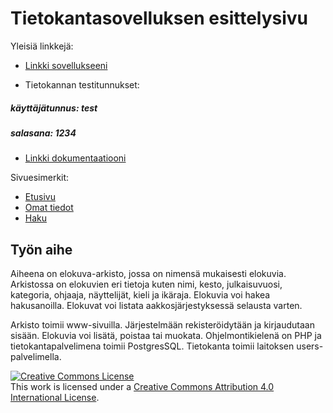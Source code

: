 # Tietokantasovelluksen esittelysivu

Yleisiä linkkejä:

* [Linkki sovellukseeni](http://jorilind.users.cs.helsinki.fi/tsoha/)

* Tietokannan testitunnukset: 
##### käyttäjätunnus: test
##### salasana: 1234

* [Linkki dokumentaatiooni](https://github.com/Camellion/Tsoha-Bootstrap/blob/master/doc/dokumentaatio.pdf)

 
Sivuesimerkit:

* [Etusivu](http://jorilind.users.cs.helsinki.fi/tsoha/testisivut/etusivu.html)
* [Omat tiedot](http://jorilind.users.cs.helsinki.fi/tsoha/testisivut/omat_tiedot.html)
* [Haku](http://jorilind.users.cs.helsinki.fi/tsoha/testisivut/haku.html)


## Työn aihe

Aiheena on elokuva-arkisto, jossa on nimensä mukaisesti elokuvia. Arkistossa on elokuvien eri tietoja kuten nimi, kesto, julkaisuvuosi, kategoria, ohjaaja, näyttelijät, kieli ja ikäraja. Elokuvia voi hakea hakusanoilla. Elokuvat voi listata aakkosjärjestyksessä selausta varten.

Arkisto toimii www-sivuilla. Järjestelmään rekisteröidytään ja kirjaudutaan sisään. Elokuvia voi lisätä, poistaa tai muokata. Ohjelmontikielenä on PHP ja tietokantapalvelimena toimii PostgresSQL. Tietokanta toimii laitoksen users-palvelimella.

<a rel="license" href="http://creativecommons.org/licenses/by/4.0/"><img alt="Creative Commons License" style="border-width:0" src="https://i.creativecommons.org/l/by/4.0/88x31.png" /></a><br />This work is licensed under a <a rel="license" href="http://creativecommons.org/licenses/by/4.0/">Creative Commons Attribution 4.0 International License</a>.
